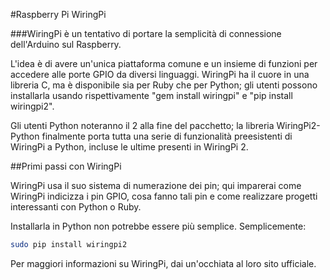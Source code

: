 <!--
---
name: Mappa pin GPIO WiringPi
description: Mappa pin GPIO WiringPi
pincount: 40
pin:
  '3':
    name: WiringPi 8
  '5':
    name: WiringPi 9
  '7':
    name: WiringPi 7
  '8':
    name: WiringPi 15
  '10':
    name: WiringPi 16
  '11':
    name: WiringPi 0
  '12':
    name: WiringPi 1
  '13':
    name: WiringPi 2
  '15':
    name: WiringPi 3
  '16':
    name: WiringPi 4
  '18':
    name: WiringPi 5
  '19':
    name: WiringPi 12
  '21':
    name: WiringPi 13
  '22':
    name: WiringPi 6
  '23':
    name: WiringPi 14
  '24':
    name: WiringPi 10
  '26':
    name: WiringPi 11
  '29':
    name: WiringPi 21
  '31':
    name: WiringPi 22
  '32':
    name: WiringPi 26
  '33':
    name: WiringPi 23
  '35':
    name: WiringPi 24
  '36':
    name: WiringPi 27
  '37':
    name: WiringPi 25
  '38':
    name: WiringPi 28
  '40':
    name: WiringPi 29
-->
#Raspberry Pi WiringPi

###WiringPi è un tentativo di portare la semplicità di connessione dell'Arduino sul Raspberry.

L'idea è di avere un'unica piattaforma comune e un insieme di funzioni per accedere alle porte GPIO da diversi linguaggi. 
WiringPi ha il cuore in una libreria C, ma è disponibile sia per Ruby che per Python; gli utenti possono installarla usando 
rispettivamente "gem install wiringpi" e "pip install wiringpi2".

Gli utenti Python noteranno il 2 alla fine del pacchetto; la libreria WiringPi2-Python finalmente porta tutta una serie di 
funzionalità preesistenti di WiringPi a Python, incluse le ultime presenti in WiringPi 2.

##Primi passi con WiringPi

WiringPi usa il suo sistema di numerazione dei pin; qui imparerai come WiringPi indicizza i pin GPIO, cosa fanno tali pin e 
come realizzare progetti interessanti con Python o Ruby.

Installarla in Python non potrebbe essere più semplice. Semplicemente:

```bash
sudo pip install wiringpi2
```

Per maggiori informazioni su WiringPi, dai un'occhiata al loro sito ufficiale.
